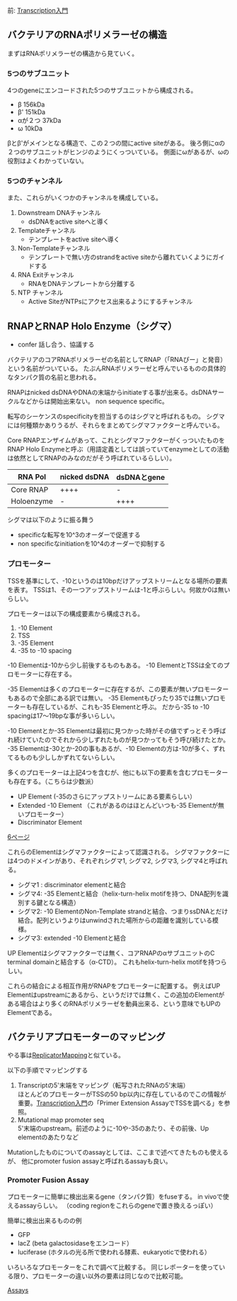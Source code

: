前: [Transcription入門](Transcription入門.md)

## バクテリアのRNAポリメラーゼの構造

まずはRNAポリメラーゼの構造から見ていく。

### 5つのサブユニット

4つのgeneにエンコードされた5つのサブユニットから構成される。

- β 156kDa
- β' 151kDa
- αが２つ 37kDa
- ω 10kDa

βとβ'がメインとなる構造で、この２つの間にactive siteがある。
後ろ側にαの２つのサブユニットがヒンジのようにくっついている。
側面にωがあるが、ωの役割はよくわかっていない。

### 5つのチャンネル

また、これらがいくつかのチャンネルを構成している。

1. Downstream DNAチャンネル
   - dsDNAをactive siteへと導く
2. Templateチャンネル
   - テンプレートをactive siteへ導く
3. Non-Templateチャンネル
   - テンプレートで無い方のstrandをactive siteから離れていくようにガイドする
4. RNA Exitチャンネル
   - RNAをDNAテンプレートから分離する
5. NTP チャンネル
   - Active SiteがNTPsにアクセス出来るようにするチャンネル

## RNAPとRNAP Holo Enzyme（シグマ）

- confer 話し合う、協議する

バクテリアのコアRNAポリメラーゼの名前としてRNAP（「RNAぴー」と発音）という名前がついている。
たぶんRNAポリメラーゼと呼んでいるものの具体的なタンパク質の名前と思われる。

RNAPはnicked dsDNAやDNAの末端からinitiateする事が出来る。dsDNAサークルなどからは開始出来ない。
non sequence specific。

転写のシーケンスのspecificityを担当するのはシグマと呼ばれるもの。
シグマには何種類かありうるが、それらをまとめてシグマファクターと呼んでいる。

Core RNAPエンザイムがあって、これとシグマファクターがくっついたものをRNAP Holo Enzymeと呼ぶ（用語定義としては誤っていてenzymeとしての活動は依然としてRNAPのみなのだがそう呼ばれているらしい）。

| RNA Pol | nicked dsDNA | dsDNAとgene |
| ---- | ---- | ---- |
| Core RNAP | ++++ | - |
| Holoenzyme | - | ++++ |

シグマは以下のように振る舞う

- specificな転写を10^3のオーダーで促進する
- non specificなinitiationを10^4のオーダーで抑制する

### プロモーター

TSSを基準にして、-10というのは10bpだけアップストリームとなる場所の要素を表す。
TSSは1、その一つアップストリームは-1と呼ぶらしい。何故か0は無いらしい。

プロモーターは以下の構成要素から構成される。

1. -10 Element
2. TSS
3. -35 Element 
4. -35 to -10 spacing

-10 Elementは-10から少し前後するものもある。
-10 ElementとTSSは全てのプロモーターに存在する。

-35 Elementは多くのプロモーターに存在するが、この要素が無いプロモーターもあるので全部にある訳では無い。
-35 Elementもぴったり35では無いプロモーターも存在しているが、これも-35 Elementと呼ぶ。
だから-35 to -10 spacingは17〜19bpな事が多いらしい。

-10 Elementとか-35 Elementは最初に見つかった時がその値でずっとそう呼ばれ続けていたのでそれから少しずれたものが見つかってもそう呼び続けたとか。
-35 Elementは-30とか-20の事もあるが、-10 Elementの方は-10が多く、ずれてるものも少ししかずれてないらしい。

多くのプロモーターは上記4つを含むが、他にも以下の要素を含むプロモーターも存在する。（こちらは少数派）

- UP Element (-35のさらにアップストリームにある要素らしい）
- Extended -10 Element （これがあるのはほとんどいつも-35 Elementが無いプロモーター）
- Discriminator Element

[6ページ](https://karino2.github.io/ImageGallery/MolecularBiology728x2.html#lg=1&slide=5)

これらのElementはシグマファクターによって認識される。
シグマファクターには4つのドメインがあり、それぞれシグマ1, シグマ2, シグマ3, シグマ4と呼ばれる。

- シグマ1 : discriminator elementと結合
- シグマ4: -35 Elementと結合（helix-turn-helix motifを持つ、DNA配列を識別する鍵となる構造）
- シグマ2: -10 ElementのNon-Template strandと結合、つまりssDNAとだけ結合。配列というよりはunwindされた場所からの距離を識別している模様。
- シグマ3: extended -10 Elementと結合

UP Elementはシグマファクターでは無く、コアRNAPのαサブユニットのC terminal domainと結合する（α-CTD）。
これもhelix-turn-helix motifを持つらしい。

これらの結合による相互作用がRNAPをプロモーターに配置する。
例えばUP Elementはupstreamにあるから、というだけでは無く、この追加のElementがある場合はより多くのRNAポリメラーゼを動員出来る、という意味でもUPのElementである。

## バクテリアプロモーターのマッピング

やる事は[ReplicatorMapping](ReplicatorMapping.md)と似ている。

以下の手順でマッピングする

1. Transcriptの5'末端をマッピング（転写されたRNAの5'末端）  
ほとんどのプロモーターがTSSの50 bp以内に存在しているのでこの情報が重要。[Transcription入門](Transcription入門.md)の「Primer Extension AssayでTSSを調べる」を参照。
2. Mutational map promoter seq  
5'末端のupstream。前述のように-10や-35のあたり、その前後、Up elementのあたりなど

Mutationしたものについてのassayとしては、ここまで述べてきたものも使えるが、
他にpromoter fusion assayと呼ばれるassayも良い。

### Promoter Fusion Assay

プロモーターに簡単に検出出来るgene（タンパク質）をfuseする。
in vivoで使えるassayらしい。
（coding regionをこれらのgeneで置き換えるっぽい）

簡単に検出出来るものの例

- GFP
- lacZ (beta galactosidaseをエンコード）
- luciferase (ホタルの光る所で使われる酵素、eukaryoticで使われる）

いろいろなプロモーターをこれで調べて比較する。
同じレポーターを使っている限り、プロモーターの違い以外の要素は同じなので比較可能。

[Assays](Assays.md)